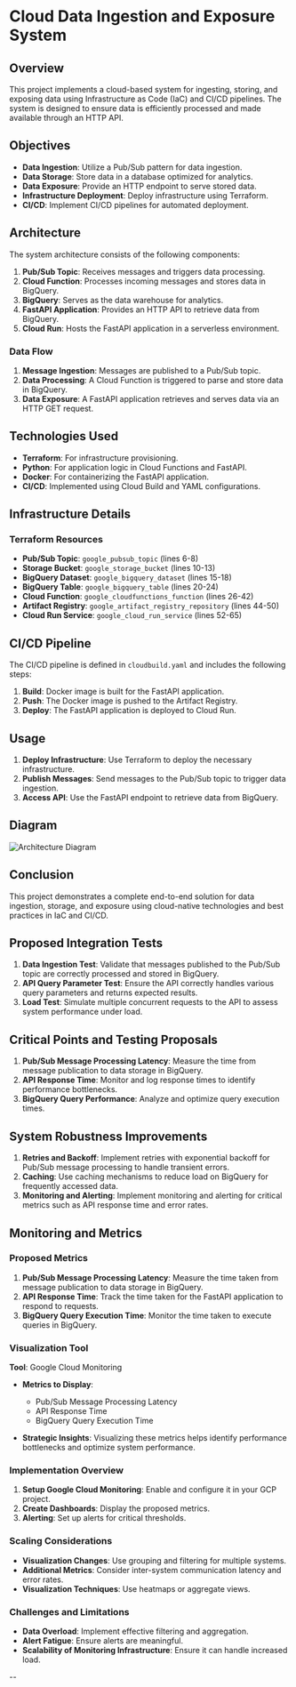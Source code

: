 # Cloud Data Ingestion and Exposure System

## Overview

This project implements a cloud-based system for ingesting, storing, and exposing data using Infrastructure as Code (IaC) and CI/CD pipelines. The system is designed to ensure data is efficiently processed and made available through an HTTP API.

## Objectives

- **Data Ingestion**: Utilize a Pub/Sub pattern for data ingestion.
- **Data Storage**: Store data in a database optimized for analytics.
- **Data Exposure**: Provide an HTTP endpoint to serve stored data.
- **Infrastructure Deployment**: Deploy infrastructure using Terraform.
- **CI/CD**: Implement CI/CD pipelines for automated deployment.

## Architecture

The system architecture consists of the following components:

1. **Pub/Sub Topic**: Receives messages and triggers data processing.
2. **Cloud Function**: Processes incoming messages and stores data in BigQuery.
3. **BigQuery**: Serves as the data warehouse for analytics.
4. **FastAPI Application**: Provides an HTTP API to retrieve data from BigQuery.
5. **Cloud Run**: Hosts the FastAPI application in a serverless environment.

### Data Flow

1. **Message Ingestion**: Messages are published to a Pub/Sub topic.
2. **Data Processing**: A Cloud Function is triggered to parse and store data in BigQuery.
3. **Data Exposure**: A FastAPI application retrieves and serves data via an HTTP GET request.

## Technologies Used

- **Terraform**: For infrastructure provisioning.
- **Python**: For application logic in Cloud Functions and FastAPI.
- **Docker**: For containerizing the FastAPI application.
- **CI/CD**: Implemented using Cloud Build and YAML configurations.

## Infrastructure Details

### Terraform Resources

- **Pub/Sub Topic**: `google_pubsub_topic` (lines 6-8)
- **Storage Bucket**: `google_storage_bucket` (lines 10-13)
- **BigQuery Dataset**: `google_bigquery_dataset` (lines 15-18)
- **BigQuery Table**: `google_bigquery_table` (lines 20-24)
- **Cloud Function**: `google_cloudfunctions_function` (lines 26-42)
- **Artifact Registry**: `google_artifact_registry_repository` (lines 44-50)
- **Cloud Run Service**: `google_cloud_run_service` (lines 52-65)

## CI/CD Pipeline

The CI/CD pipeline is defined in `cloudbuild.yaml` and includes the following steps:

1. **Build**: Docker image is built for the FastAPI application.
2. **Push**: The Docker image is pushed to the Artifact Registry.
3. **Deploy**: The FastAPI application is deployed to Cloud Run.

## Usage

1. **Deploy Infrastructure**: Use Terraform to deploy the necessary infrastructure.
2. **Publish Messages**: Send messages to the Pub/Sub topic to trigger data ingestion.
3. **Access API**: Use the FastAPI endpoint to retrieve data from BigQuery.

## Diagram

![Architecture Diagram](link_to_diagram.png)

## Conclusion

This project demonstrates a complete end-to-end solution for data ingestion, storage, and exposure using cloud-native technologies and best practices in IaC and CI/CD.

## Proposed Integration Tests

1. **Data Ingestion Test**: Validate that messages published to the Pub/Sub topic are correctly processed and stored in BigQuery.
2. **API Query Parameter Test**: Ensure the API correctly handles various query parameters and returns expected results.
3. **Load Test**: Simulate multiple concurrent requests to the API to assess system performance under load.

## Critical Points and Testing Proposals

1. **Pub/Sub Message Processing Latency**: Measure the time from message publication to data storage in BigQuery.
2. **API Response Time**: Monitor and log response times to identify performance bottlenecks.
3. **BigQuery Query Performance**: Analyze and optimize query execution times.

## System Robustness Improvements

1. **Retries and Backoff**: Implement retries with exponential backoff for Pub/Sub message processing to handle transient errors.
2. **Caching**: Use caching mechanisms to reduce load on BigQuery for frequently accessed data.
3. **Monitoring and Alerting**: Implement monitoring and alerting for critical metrics such as API response time and error rates.

## Monitoring and Metrics

### Proposed Metrics

1. **Pub/Sub Message Processing Latency**: Measure the time taken from message publication to data storage in BigQuery.
2. **API Response Time**: Track the time taken for the FastAPI application to respond to requests.
3. **BigQuery Query Execution Time**: Monitor the time taken to execute queries in BigQuery.

### Visualization Tool

**Tool**: Google Cloud Monitoring

- **Metrics to Display**:
  - Pub/Sub Message Processing Latency
  - API Response Time
  - BigQuery Query Execution Time

- **Strategic Insights**: Visualizing these metrics helps identify performance bottlenecks and optimize system performance.

### Implementation Overview

1. **Setup Google Cloud Monitoring**: Enable and configure it in your GCP project.
2. **Create Dashboards**: Display the proposed metrics.
3. **Alerting**: Set up alerts for critical thresholds.

### Scaling Considerations

- **Visualization Changes**: Use grouping and filtering for multiple systems.
- **Additional Metrics**: Consider inter-system communication latency and error rates.
- **Visualization Techniques**: Use heatmaps or aggregate views.

### Challenges and Limitations

- **Data Overload**: Implement effective filtering and aggregation.
- **Alert Fatigue**: Ensure alerts are meaningful.
- **Scalability of Monitoring Infrastructure**: Ensure it can handle increased load.

--
